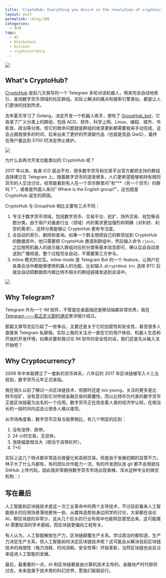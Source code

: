 ```yaml
---
title: 'CryptoHub: Everything you desire in the revolution of cryptocurrency.'
layout: post
permalink: /blog/200
categories:
  - 杂谈
tags:
  - AI
  - blockchain
  - bitcoin
  - cryptocurrency
---
```


![](https://github.com/livc/CryptoHub_Bot/raw/master/img/cryptohub.png)

## What's CryptoHub?

[CryptoHub]( https://github.com/livc/CryptoHub_Bot) 是前几天我写的一个 Telegram 多轮对话机器人，用来完全自动地索引、查询数字货币领域的社区群组。实际上解决的痛点和搜索引擎类似，都是让人们更快的找到所求。


去年夏天学习了 Golang，决定开发一个机器人练手，便有了 [GroupHub_bot](https://github.com/livc/GroupHub_Bot)，它收录了广义分类上的群组，包括 ACG、软件、科学上网、Linux、编程、城市、书影音、政治等分类。但它的致命问题就是群组的收录更新都需要我来手动完成，这会占据我很多的时间，后来出来了更好的开源替代品（也就是竞品 QwQ），最终在用户量达到 5700 时决定停止维护。

![](https://github.com/livc/CryptoHub_Bot/raw/master/img/intro.jpg)

为什么会再次开发功能类似的 CryptoHub 呢？

2017 年以来，各类 ICO 层出不穷，很多数字货币和交易平台官方都把支持的群组选择建立在 Telegram 上。随着数字货币的逐渐增多，人们更希望能够和持有相同货币的人交流讨论，经常能看到有人在一个货币群里问“有***（另一个货币）的群吗？”，或者是外国人来问“ Where is the English group?"，这也就是 CryptoHub 诞生的原因。

CryptoHub 与 GroupHub 相比主要有三点不同：

1. 专注于数字货币领域，包括数字货币、交易平台、挖扩、场外交易、钱包等话题分类。由于用户对垂直行业（领域）内的需求更加强烈和明确（对利好、利空的需求），这样分类能够让 CryptoHub 更有专注度。
2. 全自动的索引、删除和查询。如果一个群主想把自己的群添加到 CryptoHub 的数据库中，他只需要把 CryptoHub 邀请到群组中，然后输入命令 `/join`，之后按照机器人的提示输入群组对应的分类等基本信息即可，确认后会自动发送到广播频道，整个过程完全自动，不需要第三方参与。
3. Inline 模式的交互。Inline mode 是 Telegram Bot 的一个 feature，让用户在各类会话中都能够使用机器人的功能，比如输入 `@Crypt0Hub btc` 选择 BTC 后就会自动把数据库内跟比特币相关的群组链接发送到会话中。

![](https://github.com/livc/CryptoHub_Bot/raw/master/img/inline.gif)

## Why Telegram?

Telegram 作为一个 IM 软件，不管是在桌面端还是移动端都非常优秀，我在 [Telegram ——真正定义即时通讯](https://arminli.com/blog/177)里详细介绍过。

那篇文章写完后引起了一些争议，主要还是关于它的加密性和安全性，甚至很多人直接来 Telegram 私聊我。实际上我的关注点一直在它的用户体验、机器人生态和开放的开发环境，如果非要和我讨论 IM 软件的安全性的话，我们还是先从输入法开始吧？

## Why Cryptocurrency?

2009 年中本聪建立了一套新的货币体系，八年后的 2017 年区块链被写入十三五规划，数字货币元年正式来临。

我在很久以前了解过一点区块链技术，但那时还是 too young，关注的更多是比特币挖矿，没有意识到它对传统金融交易的颠覆性，而以比特币为代表的数字货币正是区块链最为出名的一个应用。数字货币正在改变着人类的经济学认知，在相当长的一段时间内这会让很多人难以接受。

从市场角度看，数字货币交易与股票相比，有几个明显的区别：

1. 没有涨停、跌停。
2. 24 小时交易，无双休。
3. 涨跌幅度相当大（相当于自带杠杆）。
4. T+0

实际上这几个特点都非常适合做量化和高频交易。但是由于发展初期的监管不力，林子大了什么鸟都有，有的团队炒作能力一流，有的开发团队连 git 都不会用就往 GitHub 上传代码，因此我非常期待数字货币市场出现香橼、浑水这种专业的做空机构：）

## 写在最后

人工智能和区块链技术是这一次工业革命中的两个主导技术，不过目前看来人工智能相关的应用场景落地更快一些，从媒体造势到身边同学的讨论，大家都在谈论 AI，聊区块链的非常少，这从几个巨头的行业布局中也能明显感觉出来。这可能跟 AI 需要较深的学术基础，而区块链更偏向工程有关。

有人认为，人工智能解放生产力，区块链颠覆生产关系。学过政治的都知道，生产力决定生产关系，但人工智能如何决定区块链技术呢？这可能会从解决目前区块链技术的局限性（电力消耗、时间消耗、安全性等）开始革新，当然区块链也会反过来促进人工智能的发展。

最后，最重要的一点，AI 和区块链都是由计算机技术主导的，金融地产时代即将过去，未来是属于技术男的科幻世界，愿我们砥砺前行。
